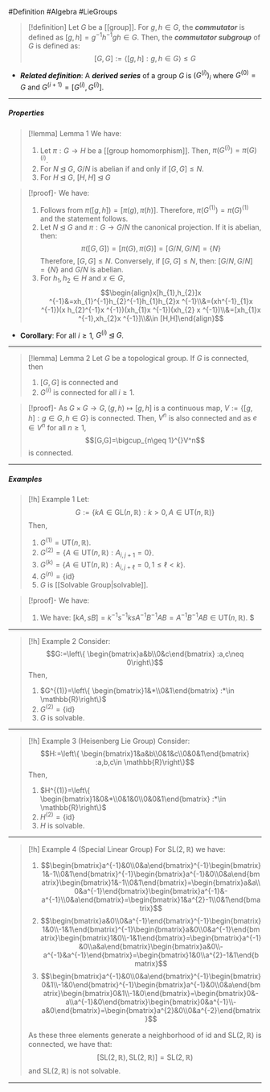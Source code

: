 #Definition #Algebra #LieGroups 

> [!definition]
> Let $G$ be a [[group]]. For $g,h\in G$, the ***commutator*** is defined as $[g,h]=g^{-1}h^{-1}gh\in G$. Then, the ***commutator subgroup*** of $G$ is defined as: $$[G,G]:=\left\langle [g,h]:g,h\in G \right\rangle\leq G$$
- ***Related definition***: A ***derived series*** of a group $G$ is $(G^{(i)})_{i}$ where $G^{(0)}=G$ and $G^{(i+1)}=[G^{(i)},G^{(i)}]$.
---
##### Properties
> [!lemma] Lemma 1
> We have:
> 1. Let $\pi:G\to H$ be a [[group homomorphism]]. Then, $\pi(G^{(i)})=\pi(G)^{(i)}$.
> 2. For $N\unlhd G$, $G / N$ is abelian if and only if $[G,G]\leq N$.
> 3. For $H\unlhd G$, $[H,H]\unlhd G$

> [!proof]-
> We have:
> 1. Follows from $\pi([g,h])=[\pi(g),\pi(h)]$. Therefore, $\pi(G^{(1)})=\pi(G)^{(1)}$ and the statement follows.
> 2. Let $N\unlhd G$ and $\pi:G\to G / N$ the canonical projection. If it is abelian, then: $$\pi([G,G])=[\pi(G),\pi(G)]=[G / N,G / N]=\{ N \}$$Therefore, $[G,G]\leq N$. Conversely, if $[G,G]\leq N$, then: $[G /N, G / N]=\{ N \}$ and $G / N$ is abelian.
> 4. For $h_{1},h_{2}\in H$ and $x\in G$, $$\begin{align}x[h_{1},h_{2}]x ^{-1}&=xh_{1}^{-1}h_{2}^{-1}h_{1}h_{2}x ^{-1}\\&=(xh^{-1}_{1}x ^{-1})(x h_{2}^{-1}x ^{-1})(xh_{1}x ^{-1})(xh_{2} x ^{-1})\\&=[xh_{1}x ^{-1},xh_{2}x ^{-1}]\\&\in [H,H]\end{align}$$
- **Corollary**: For all $i\geq 1$, $G^{(i)}\unlhd G$.
---
> [!lemma] Lemma 2
> Let $G$ be a topological group. If $G$ is connected, then 
> 1. $[G,G]$ is connected and
> 2. $G^{(i)}$ is connected for all $i\geq 1$.

> [!proof]-
> As $G\times G\to G,(g,h)\mapsto[g,h]$ is a continuous map, $V:=\{ [g,h]:g\in G,h\in G \}$ is connected. Then, $V^n$ is also connected and as $e\in V^n$ for all $n\geq 1$, $$[G,G]=\bigcup_{n\geq 1}^{}V^n$$is connected.
---
##### Examples
> [!h] Example 1
> Let: $$G:=\{ kA\in \text{GL}(n,\mathbb{R}): k>0, A\in \text{UT}(n,\mathbb{R})\}$$Then,
> 1. $G^{(1)}=\text{UT}(n,\mathbb{R})$.
> 2. $G^{(2)}=\{ A\in \text{UT}(n,\mathbb{R}) :A_{i,j+1}=0\}$.
> 3. $G^{(k)}=\{ A\in \text{UT}(n,\mathbb{R}) :A_{i,j+\ell}=0,1\leq\ell< k\}$.
> 4. $G^{(n)}=\{ \text{id} \}$
> 5. $G$ is [[Solvable Group|solvable]]. 

> [!proof]-
> We have:
> 1. We have: $[kA,sB]=k^{-1}s ^{-1}ks A^{-1}B^{-1}AB=A^{-1}B^{-1}AB\in \text{UT}(n,\mathbb{R})$. $
---
> [!h] Example 2
> Consider: $$G:=\left\{ \begin{bmatrix}a&b\\0&c\end{bmatrix} :a,c\neq 0\right\}$$
> Then, 
> 1. $G^{(1)}=\left\{ \begin{bmatrix}1&*\\0&1\end{bmatrix} :*\in \mathbb{R}\right\}$
> 2. $G^{(2)}=\{ \text{id} \}$
> 3. $G$ is solvable.
---
> [!h] Example 3 (Heisenberg Lie Group)
> Consider: $$H:=\left\{ \begin{bmatrix}1&a&b\\0&1&c\\0&0&1\end{bmatrix} :a,b,c\in \mathbb{R}\right\}$$
> Then, 
> 1. $H^{(1)}=\left\{ \begin{bmatrix}1&0&*\\0&1&0\\0&0&1\end{bmatrix} :*\in \mathbb{R}\right\}$
> 2. $H^{(2)}=\{ \text{id} \}$
> 3. $H$ is solvable.
---
> [!h] Example 4 (Special Linear Group)
> For $\text{SL}(2,\mathbb{R})$ we have:
> 1. $$\begin{bmatrix}a^{-1}&0\\0&a\end{bmatrix}^{-1}\begin{bmatrix}1&-1\\0&1\end{bmatrix}^{-1}\begin{bmatrix}a^{-1}&0\\0&a\end{bmatrix}\begin{bmatrix}1&-1\\0&1\end{bmatrix}=\begin{bmatrix}a&a\\0&a^{-1}\end{bmatrix}\begin{bmatrix}a^{-1}&-a^{-1}\\0&a\end{bmatrix}=\begin{bmatrix}1&a^{2}-1\\0&1\end{bmatrix}$$
> 2. $$\begin{bmatrix}a&0\\0&a^{-1}\end{bmatrix}^{-1}\begin{bmatrix}1&0\\-1&1\end{bmatrix}^{-1}\begin{bmatrix}a&0\\0&a^{-1}\end{bmatrix}\begin{bmatrix}1&0\\-1&1\end{bmatrix}=\begin{bmatrix}a^{-1}&0\\a&a\end{bmatrix}\begin{bmatrix}a&0\\-a^{-1}&a^{-1}\end{bmatrix}=\begin{bmatrix}1&0\\a^{2}-1&1\end{bmatrix}$$
> 3. $$\begin{bmatrix}a^{-1}&0\\0&a\end{bmatrix}^{-1}\begin{bmatrix}0&1\\-1&0\end{bmatrix}^{-1}\begin{bmatrix}a^{-1}&0\\0&a\end{bmatrix}\begin{bmatrix}0&1\\-1&0\end{bmatrix}=\begin{bmatrix}0&-a\\a^{-1}&0\end{bmatrix}\begin{bmatrix}0&a^{-1}\\-a&0\end{bmatrix}=\begin{bmatrix}a^{2}&0\\0&a^{-2}\end{bmatrix}$$
> 
> As these three elements generate a neighborhood of $\text{id}$ and $\text{SL}(2,\mathbb{R})$ is connected, we have that: $$[\text{SL}(2,\mathbb{R}),\text{SL}(2,\mathbb{R})]=\text{SL}(2,\mathbb{R})$$ and $\text{SL}(2,\mathbb{R})$ is not solvable.
---

